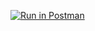 [![Run in Postman](https://run.pstmn.io/button.svg)](https://app.getpostman.com/run-collection/e6280873d3420530896b)
